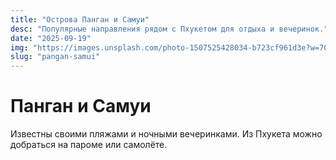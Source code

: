 ```yaml
---
title: "Острова Панган и Самуи"
desc: "Популярные направления рядом с Пхукетом для отдыха и вечеринок."
date: "2025-09-19"
img: "https://images.unsplash.com/photo-1507525428034-b723cf961d3e?w=700&h=300&q=80&fit=crop&auto=format"
slug: "pangan-samui"
---
```


# Панган и Самуи

Известны своими пляжами и ночными вечеринками. Из Пхукета можно добраться на пароме или самолёте.